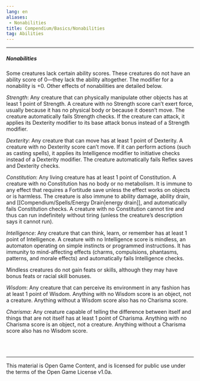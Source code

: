 ```yaml
---
lang: en
aliases:
 - Nonabilities
title: Compendium/Basics/Nonabilities
tag: Abilities
---
```


---
##### Nonabilities

Some creatures lack certain ability scores. These creatures do not have an ability score of 0—they lack the ability altogether. The modifier for a nonability is +0. Other effects of nonabilities are detailed below.

_Strength_: Any creature that can physically manipulate other objects has at least 1 point of Strength. A creature with no Strength score can’t exert force, usually because it has no physical body or because it doesn’t move. The creature automatically fails Strength checks. If the creature can attack, it applies its Dexterity modifier to its base attack bonus instead of a Strength modifier.

_Dexterity_: Any creature that can move has at least 1 point of Dexterity. A creature with no Dexterity score can’t move. If it can perform actions (such as casting spells), it applies its Intelligence modifier to initiative checks instead of a Dexterity modifier. The creature automatically fails Reflex saves and Dexterity checks.

_Constitution_: Any living creature has at least 1 point of Constitution. A creature with no Constitution has no body or no metabolism. It is immune to any effect that requires a Fortitude save unless the effect works on objects or is harmless. The creature is also immune to ability damage, ability drain, and [[Compendium/Spells/Energy Drain|energy drain]], and automatically fails Constitution checks. A creature with no Constitution cannot tire and thus can run indefinitely without tiring (unless the creature’s description says it cannot run).

_Intelligence_: Any creature that can think, learn, or remember has at least 1 point of Intelligence. A creature with no Intelligence score is mindless, an automaton operating on simple instincts or programmed instructions. It has immunity to mind-affecting effects (charms, compulsions, phantasms, patterns, and morale effects) and automatically fails Intelligence checks.

Mindless creatures do not gain feats or skills, although they may have bonus feats or racial skill bonuses.

_Wisdom_: Any creature that can perceive its environment in any fashion has at least 1 point of Wisdom. Anything with no Wisdom score is an object, not a creature. Anything without a Wisdom score also has no Charisma score.

_Charisma_: Any creature capable of telling the difference between itself and things that are not itself has at least 1 point of Charisma. Anything with no Charisma score is an object, not a creature. Anything without a Charisma score also has no Wisdom score.


<br><br>

---

This material is Open Game Content, and is licensed for public use under the terms of the Open Game License v1.0a.
